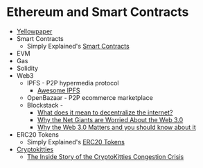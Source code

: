 # Ethereum and Smart Contracts
* [Yellowpaper](http://gavwood.com/paper.pdf)
* Smart Contracts
  * Simply Explained's [Smart Contracts](https://www.youtube.com/watch?v=ZE2HxTmxfrI)
* EVM
* Gas
* Solidity
* Web3
   * IPFS - P2P hypermedia protocol
     * [Awesome IPFS](https://github.com/ipfs/awesome-ipfs)
   * OpenBazaar - P2P ecommerce marketplace
   * Blockstack - 
     * [What does it mean to decentralize the internet?](https://www.youtube.com/watch?v=kSYs3UnkUX0&index=24&list=PLXS8JJHIn4nEv_LcXIaklH_QAZaDEVD8q&t=0s) 
     * [Why the Net Giants are Worried About the Web 3.0](https://medium.com/@matteozago/why-the-net-giants-are-worried-about-the-web-3-0-44b2d3620da5)
     * [Why the Web 3.0 Matters and you should know about it](https://medium.com/@matteozago/why-the-web-3-0-matters-and-you-should-know-about-it-a5851d63c949)
* ERC20 Tokens
  * Simply Explained's [ERC20 Tokens](https://www.youtube.com/watch?v=cqZhNzZoMh8)
* [Cryptokitties](https://www.cryptokitties.co/)
  * [The Inside Story of the CryptoKitties Congestion Crisis](https://media.consensys.net/the-inside-story-of-the-cryptokitties-congestion-crisis-499b35d119cc)
